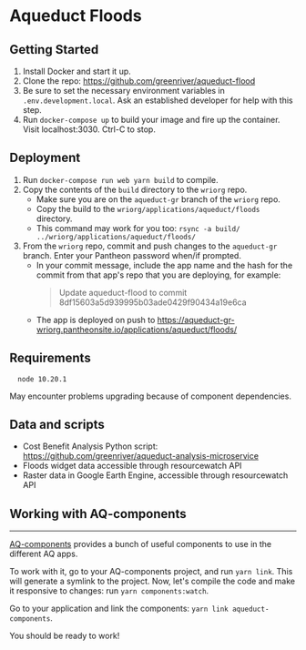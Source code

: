 # Aqueduct Floods

## Getting Started

1. Install Docker and start it up.
2. Clone the repo: https://github.com/greenriver/aqueduct-flood
3. Be sure to set the necessary environment variables in `.env.development.local`. Ask an established developer for help with this step.
4. Run `docker-compose up` to build your image and fire up the container. Visit localhost:3030. Ctrl-C to stop.

## Deployment

1. Run `docker-compose run web yarn build` to compile.
2. Copy the contents of the `build` directory to the `wriorg` repo.
    - Make sure you are on the `aqueduct-gr` branch of the `wriorg` repo.
    - Copy the build to the `wriorg/applications/aqueduct/floods` directory.
    - This command may work for you too: `rsync -a build/ ../wriorg/applications/aqueduct/floods/`
3. From the `wriorg` repo, commit and push changes to the `aqueduct-gr` branch. Enter your Pantheon password when/if prompted.
    - In your commit message, include the app name and the hash for the commit from that app's repo that you are deploying, for example:
      > Update aqueduct-flood to commit 8df15603a5d939995b03ade0429f90434a19e6ca
    - The app is deployed on push to https://aqueduct-gr-wriorg.pantheonsite.io/applications/aqueduct/floods/


## Requirements
```
  node 10.20.1
```

May encounter problems upgrading because of component dependencies.

## Data and scripts

- Cost Benefit Analysis Python script: https://github.com/greenriver/aqueduct-analysis-microservice
- Floods widget data accessible through resourcewatch API
- Raster data in Google Earth Engine, accessible through resourcewatch API

## Working with AQ-components

---
[AQ-components](https://vizzuality.github.io/aqueduct-components/) provides a bunch of useful components to use in the different AQ apps.

To work with it, go to your AQ-components project, and run `yarn link`. This will generate a symlink to the project. Now, let's compile
the code and make it responsive to changes: run `yarn components:watch`.

Go to your application and link the components: `yarn link aqueduct-components`.

You should be ready to work!


